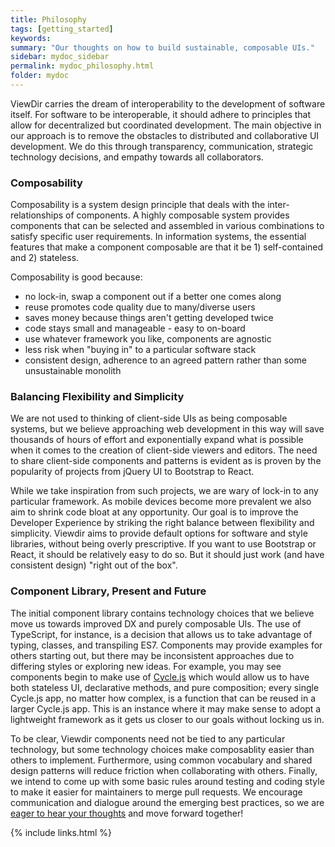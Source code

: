 ```yaml
---
title: Philosophy
tags: [getting_started]
keywords:
summary: "Our thoughts on how to build sustainable, composable UIs."
sidebar: mydoc_sidebar
permalink: mydoc_philosophy.html
folder: mydoc
---
```


ViewDir carries the dream of interoperability to the development of software itself.  For software to be interoperable, it should adhere to principles that allow for decentralized but coordinated development.  The main objective in our approach is to remove the obstacles to distributed and collaborative UI development.  We do this through transparency, communication, strategic technology decisions, and empathy towards all collaborators.   

### Composability
Composability is a system design principle that deals with the inter-relationships of components. A highly composable system provides components that can be selected and assembled in various combinations to satisfy specific user requirements. In information systems, the essential features that make a component composable are that it be 1) self-contained and 2) stateless.

Composability is good because:

* no lock-in, swap a component out if a better one comes along
* reuse promotes code quality due to many/diverse users
* saves money because things aren't getting developed twice
* code stays small and manageable - easy to on-board
* use whatever framework you like, components are agnostic
* less risk when "buying in" to a particular software stack
* consistent design, adherence to an agreed pattern rather than some unsustainable monolith

### Balancing Flexibility and Simplicity
We are not used to thinking of client-side UIs as being composable systems, but we believe approaching web development in this way will save thousands of hours of effort and exponentially expand what is possible when it comes to the creation of client-side viewers and editors.  The need to share client-side components and patterns is evident as is proven by the popularity of projects from jQuery UI to Bootstrap to React.  

While we take inspiration from such projects, we are wary of lock-in to any particular framework.  As mobile devices become more prevalent we also aim to shrink code bloat at any opportunity.  Our goal is to improve the Developer Experience by striking the right balance between flexibility and simplicity. Viewdir aims to provide default options for software and style libraries, without being overly prescriptive. If you want to use Bootstrap or React, it should be relatively easy to do so. But it should just work (and have consistent design) "right out of the box".

### Component Library, Present and Future
The initial component library contains technology choices that we believe move us towards improved DX and purely composable UIs.  The use of TypeScript, for instance, is a decision that allows us to take advantage of typing, classes, and transpiling ES7.  Components may provide examples for others starting out, but there may be inconsistent approaches due to differing styles or exploring new ideas. For example, you may see components begin to make use of [Cycle.js](https://cycle.js.org/) which would allow us to have both stateless UI, declarative methods, and pure composition; every single Cycle.js app, no matter how complex, is a function that can be reused in a larger Cycle.js app.  This is an instance where it may make sense to adopt a lightweight framework as it gets us closer to our goals without locking us in.

To be clear, Viewdir components need not be tied to any particular technology, but some technology choices make composablity easier than others to implement. Furthermore, using common vocabulary and shared design patterns will reduce friction when collaborating with others.  Finally, we intend to come up with some basic rules around testing and coding style to make it easier for maintainers to merge pull requests. We encourage communication and dialogue around the emerging best practices, so we are [eager to hear your thoughts](https://github.com/viewdir/notes) and move forward together!

{% include links.html %}
